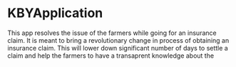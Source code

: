 # KBYApplication
This app resolves the issue of the farmers while going for an insurance claim. It is meant to bring a revolutionary change in process of obtaining an insurance claim. This will lower down significant number of days to settle a claim and help the farmers to have a transaprent knowledge about the 
